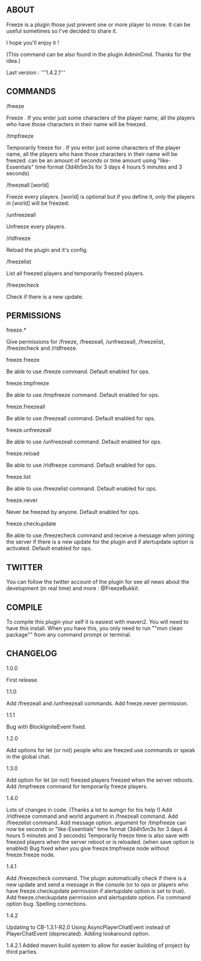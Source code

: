 ## ABOUT ##

Freeze is a plugin those just prevent one or more player to move. It can be useful sometimes so I've decided to share it.

I hope you'll enjoy it !

(This command can be also found in the plugin AdminCmd. Thanks for the idea.)

Last version : '''1.4.2.1'''

## COMMANDS ##

/freeze <player>

Freeze <player>. If you enter just some characters of the player name, all the players who have those characters in their name will be freezed.

/tmpfreeze <player> <time>

Temporarily freeze <player> for <time>. If you enter just some characters of the player name, all the players who have those characters in their name will be freezed.
<time> can be an amount of seconds or time amount using "like-Essentials" time format (3d4h5m3s for 3 days 4 hours 5 minutes and 3 seconds)

/freezeall [world]

Freeze every players. [world] is optional but if you define it, only the players in [world] will be freezed. 

/unfreezeall

Unfreeze every players.

/rldfreeze

Reload the plugin and it's config.

/freezelist

List all freezed players and temporarily freezed players.

/freezecheck

Check if there is a new update.

## PERMISSIONS ##

freeze.*

Give permissions for /freeze, /freezeall, /unfreezeall, /freezelist, /freezecheck and /rldfreeze.

freeze.freeze

Be able to use /freeze command. Default enabled for ops.

freeze.tmpfreeze

Be able to use /tmpfreeze command. Default enabled for ops.

freeze.freezeall

Be able to use /freezeall command. Default enabled for ops.

freeze.unfreezeall

Be able to use /unfreezeall command. Default enabled for ops.

freeze.reload

Be able to use /rldfreeze command. Default enabled for ops.

freeze.list

Be able to use /freezelist command. Default enabled for ops.

freeze.never

Never be freezed by anyone. Default enabled for ops.

freeze.checkupdate

Be able to use /freezecheck command and receive a message when joining the server if there is a new update for the plugin and if alertupdate option is activated.
Default enabled for ops.

## TWITTER ##

You can follow the twitter account of the plugin for see all news about the development (in real time) and more : @FreezeBukkit.

## COMPILE ##

To compile this plugin your self it is easiest with maven2. You will need to have this install.
When you have this, you only need to run ""mvn clean package"" from any command prompt or terminal.

## CHANGELOG ##

1.0.0

First release.

1.1.0

Add /freezeall and /unfreezeall commands.
Add freeze.never permission.

1.1.1

Bug with BlockIgniteEvent fixed.

1.2.0

Add options for let (or not) people who are freezed use commands or speak in the global chat.

1.3.0

Add option for let (or not) freezed players freezed when the server reboots.
Add /tmpfreeze command for temporarily freeze players.

1.4.0

Lots of changes in code. (Thanks a lot to aumgn for his help !)
Add /rldfreeze command and world argument in /freezeall command.
Add /freezelist command.
Add message option.
<time> argument for /tmpfreeze can now be seconds or "like-Essentials" time format (3d4h5m3s for 3 days 4 hours 5 minutes and 3 seconds)
Temporarily freeze time is also save with freezed players when the server reboot or is reloaded. (when save option is enabled)
Bug fixed when you give freeze.tmpfreeze node without freeze.freeze node.

1.4.1

Add /freezecheck command.
The plugin automatically check if there is a new update and send a message in the console (or to ops or players who have freeze.checkupdate permission if alertupdate option is set to true).
Add freeze.checkupdate permission and alertupdate option.
Fix command option bug.
Spelling corrections.

1.4.2

Updating to CB-1.3.1-R2.0
Using AsyncPlayerChatEvent instead of PlayerChatEvent (deprecated).
Adding lookaround option.

1.4.2.1
Added maven build system to allow for easier building of project by third parties.
